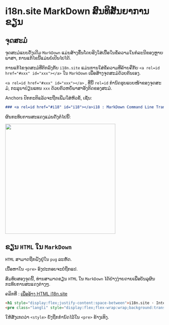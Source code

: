 # i18n.site MarkDown ສົນທິສັນຍາການຂຽນ

## ຈຸດສະມໍ

ຈຸດສະມໍແບບດັ້ງເດີມ `MarkDown` ແມ່ນສ້າງຂຶ້ນໂດຍອີງໃສ່ເນື້ອໃນຂໍ້ຄວາມໃນກໍລະນີຂອງຫຼາຍພາສາ, ການແກ້ໄຂນີ້ແມ່ນບໍ່ເປັນໄປໄດ້.

ການແກ້ໄຂຈຸດສະມໍທີ່ຕົກລົງກັບ `i18n.site` ແມ່ນການໃສ່ຂໍ້ຄວາມທີ່ຄ້າຍຄືກັບ `<a rel=id href="#xxx" id="xxx"></a>` ໃນ `MarkDown` ເພື່ອສ້າງຈຸດສະມໍດ້ວຍຕົນເອງ.

`<a rel=id href="#xxx" id="xxx"></a>` , ທີ່ນີ້ `rel=id` ກຳນົດຮູບແບບໜ້າຂອງຈຸດສະມໍ, ກະລຸນາປ່ຽນແທນ `xxx` ດ້ວຍຕົວຫຍໍ້ພາສາອັງກິດຂອງສະມໍ.

Anchors ປົກກະຕິແລ້ວຈະຖືກເພີ່ມໃສ່ຫົວຂໍ້, ເຊັ່ນ:

```md
### <a rel=id href="#i18" id="i18"></a>i18 : MarkDown Command Line Translation Tool
```

ຜົນກະທົບການສະແດງແມ່ນດັ່ງຕໍ່ໄປນີ້:

<img src="//p.3ti.site/1721381136.avif" width="350">

## ຂຽນ `HTML` ໃນ `MarkDown`

`HTML` ສາມາດຖືກຝັງຢູ່ໃນ `pug` ລະຫັດ.

ເນື້ອຫາໃນ `<pre>` ອົງປະກອບຈະບໍ່ຖືກແປ.

ສົມທົບສອງຈຸດນີ້, ທ່ານສາມາດຂຽນ `HTML` ໃນ `MarkDown` ໄດ້ຢ່າງງ່າຍດາຍເພື່ອບັນລຸຜົນກະທົບການສະແດງຕ່າງໆ.

ຄລິກທີ່ : [ເພື່ອອ້າງ HTML i18n.site](//raw.githubusercontent.com/i18n-site/md/main/zh/README.md)

```html
<h1 style="display:flex;justify-content:space-between">i18n.site ⋅ International Solutions<img src="//p.3ti.site/logo.svg" style="user-select:none;margin-top:-1px;width:42px"></h1>
<pre class="langli" style="display:flex;flex-wrap:wrap;background:transparent;border:1px solid #eee;font-size:12px;box-shadow:0 0 3px inset #eee;padding:12px 5px 4px 12px;justify-content:space-between;"><style>pre.langli i{font-weight:300;font-family:s;margin-right:2px;margin-bottom:8px;font-style:normal;color:#666;border-bottom:1px dashed #ccc;}</style><i>English</i><i>简体中文</i><i>Deutsch</i> … …</pre>
```

ໃຫ້ສັງເກດວ່າ `<style>` ຍັງຖືກກໍານົດໄວ້ໃນ `<pre>` ຂ້າງເທິງ.